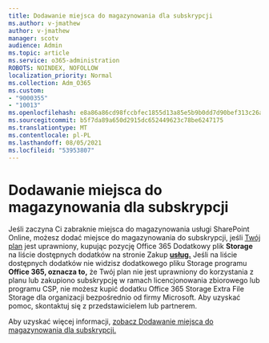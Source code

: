 ```yaml
---
title: Dodawanie miejsca do magazynowania dla subskrypcji
ms.author: v-jmathew
author: v-jmathew
manager: scotv
audience: Admin
ms.topic: article
ms.service: o365-administration
ROBOTS: NOINDEX, NOFOLLOW
localization_priority: Normal
ms.collection: Adm_O365
ms.custom:
- "9000355"
- "10013"
ms.openlocfilehash: e8a86a86cd98fccbfec1855d13a85e5b9b0dd7d90bef313c26a29160528701e9
ms.sourcegitcommit: b5f7da89a650d2915dc652449623c78be6247175
ms.translationtype: MT
ms.contentlocale: pl-PL
ms.lasthandoff: 08/05/2021
ms.locfileid: "53953807"
---
```

# <a name="add-storage-space-for-your-subscription"></a>Dodawanie miejsca do magazynowania dla subskrypcji

Jeśli zaczyna Ci zabraknie miejsca do magazynowania usługi SharePoint Online, możesz dodać miejsce do magazynowania do subskrypcji, jeśli [Twój plan](https://docs.microsoft.com/microsoft-365/commerce/add-storage-space) jest uprawniony, kupując pozycję Office 365 Dodatkowy plik **Storage** na liście dostępnych dodatków na stronie Zakup **[usług.](https://go.microsoft.com/fwlink/p/?linkid=868433)** Jeśli na liście dostępnych dodatków nie widzisz dodatkowego pliku Storage programu **Office 365, oznacza to,** że Twój plan nie jest uprawniony do korzystania z planu lub zakupiono subskrypcję w ramach licencjonowania zbiorowego lub programu CSP, nie możesz kupić dodatku Office 365 Storage Extra File Storage dla organizacji bezpośrednio od firmy Microsoft. Aby uzyskać pomoc, skontaktuj się z przedstawicielem lub partnerem.

Aby uzyskać więcej informacji, [zobacz Dodawanie miejsca do magazynowania dla subskrypcji.](https://docs.microsoft.com/microsoft-365/commerce/add-storage-space)
